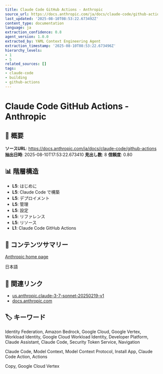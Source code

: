 ```yaml
---
title: Claude Code GitHub Actions - Anthropic
source_url: https://docs.anthropic.com/ja/docs/claude-code/github-actions
last_updated: '2025-08-10T08:53:22.673492Z'
content_type: documentation
language: ja
extraction_confidence: 0.8
agent_version: 1.0.0
extracted_by: YAML Context Engineering Agent
extraction_timestamp: '2025-08-10T08:53:22.673496Z'
hierarchy_levels:
- 1
- 5
related_sources: []
tags:
- claude-code
- building
- github-actions
---
```


# Claude Code GitHub Actions - Anthropic

## 📌 概要

**ソースURL**: https://docs.anthropic.com/ja/docs/claude-code/github-actions
**抽出日時**: 2025-08-10T17:53:22.673410
**見出し数**: 8
**信頼度**: 0.80

## 📊 階層構造

- **L5**: はじめに
- **L5**: Claude Code で構築
- **L5**: デプロイメント
- **L5**: 管理
- **L5**: 設定
- **L5**: リファレンス
- **L5**: リソース
- **L1**: Claude Code GitHub Actions

## 📝 コンテンツサマリー

[Anthropic home page](/)

日本語

## 🔗 関連リンク

- [us.anthropic.claude-3-7-sonnet-20250219-v1](https://docs.anthropic.com/us.anthropic.claude-3-7-sonnet-20250219-v1)
- [docs.anthropic.com](https://docs.anthropic.com)

## 🏷️ キーワード

Identity Federation, Amazon Bedrock, Google Cloud, Google Vertex, Workload Identity, Google Cloud Workload Identity, Developer Platform, Claude Assistant, Claude Code, Security Token Service, Navigation

Claude Code, Model Context, Model Context Protocol, Install App, Claude Code Action, Actions

Copy, Google Cloud Vertex
